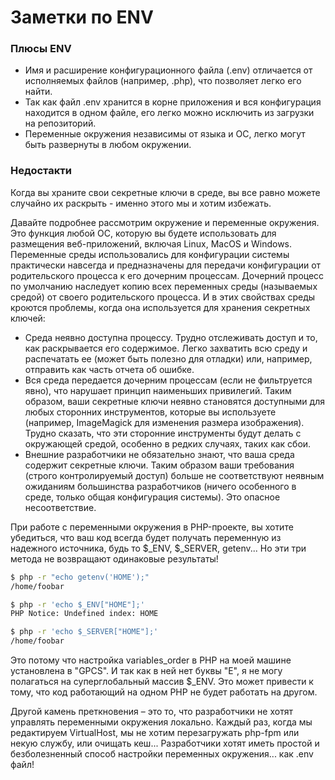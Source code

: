 # Заметки по ENV

### Плюсы ENV
* Имя и расширение конфигурационного файла (.env) отличается от исполняемых файлов (например, .php), что позволяет легко его найти.
* Так как файл .env хранится в корне приложения и вся конфигурация находится в одном файле, его легко можно исключить из загрузки на репозиторий.
* Переменные окружения независимы от языка и ОС, легко могут быть развернуты в любом окружении.

### Недостакти
Когда вы храните свои секретные ключи в среде, вы все равно можете случайно их раскрыть - именно этого мы и хотим избежать.

Давайте подробнее рассмотрим окружение и переменные окружения. Это функция любой ОС, которую вы будете использовать для размещения веб-приложений, включая Linux, MacOS и Windows. Переменные среды использовались для конфигурации системы практически навсегда и предназначены для передачи конфигурации от родительского процесса к его дочерним процессам. Дочерний процесс по умолчанию наследует копию всех переменных среды (называемых средой) от своего родительского процесса.
И в этих свойствах среды кроются проблемы, когда она используется для хранения секретных ключей:
* Среда неявно доступна процессу. Трудно отслеживать доступ и то, как раскрывается его содержимое. Легко захватить всю среду и распечатать ее (может быть полезно для отладки) или, например, отправить как часть отчета об ошибке.
* Вся среда передается дочерним процессам (если не фильтруется явно), что нарушает принцип наименьших привилегий. Таким образом, ваши секретные ключи неявно становятся доступными для любых сторонних инструментов, которые вы используете (например, ImageMagick для изменения размера изображения). Трудно сказать, что эти сторонние инструменты будут делать с окружающей средой, особенно в редких случаях, таких как сбои.
* Внешние разработчики не обязательно знают, что ваша среда содержит секретные ключи. Таким образом ваши требования (строго контролируемый доступ) больше не соответствуют неявным ожиданиям большинства разработчиков (ничего особенного в среде, только общая конфигурация системы). Это опасное несоответствие.

При работе с переменными окружения в PHP-проекте, вы хотите убедиться, что ваш код всегда будет получать переменную из надежного источника, будь то $_ENV, $_SERVER, getenv... Но эти три метода не возвращают одинаковые результаты!
```bash
$ php -r "echo getenv('HOME');"
/home/foobar

$ php -r 'echo $_ENV["HOME"];'
PHP Notice: Undefined index: HOME

$ php -r 'echo $_SERVER["HOME"];'
/home/foobar
```
Это потому что настройка variables_order в PHP на моей машине установлена в "GPCS". И так как в ней нет буквы "E", я не могу полагаться на суперглобальный массив $_ENV. Это может привести к тому, что код работающий на одном PHP не будет работать на другом.

Другой камень преткновения – это то, что разработчики не хотят управлять переменными окружения локально. Каждый раз, когда мы редактируем VirtualHost, мы не хотим перезагружать php-fpm или некую службу, или очищать кеш... Разработчики хотят иметь простой и безболезненный способ настройки переменных окружения... как .env файл!
